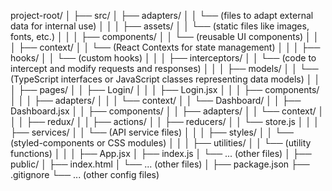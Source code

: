 project-root/
│
├── src/
│   ├── adapters/
│   │   └── (files to adapt external data for internal use)
│   │
│   ├── assets/
│   │   └── (static files like images, fonts, etc.)
│   │
│   ├── components/
│   │   └── (reusable UI components)
│   │
│   ├── context/
│   │   └── (React Contexts for state management)
│   │
│   ├── hooks/
│   │   └── (custom hooks)
│   │
│   ├── interceptors/
│   │   └── (code to intercept and modify requests and responses)
│   │
│   ├── models/
│   │   └── (TypeScript interfaces or JavaScript classes representing data models)
│   │
│   ├── pages/
│   │   ├── Login/
│   │   │   ├── Login.jsx
│   │   │   ├── components/
│   │   │   ├── adapters/
│   │   │   └── context/
│   │   └── Dashboard/
│   │       ├── Dashboard.jsx
│   │       ├── components/
│   │       ├── adapters/
│   │       └── context/
│   │
│   ├── redux/
│   │   ├── actions/
│   │   ├── reducers/
│   │   └── store.js
│   │
│   ├── services/
│   │   └── (API service files)
│   │
│   ├── styles/
│   │   └── (styled-components or CSS modules)
│   │
│   ├── utilities/
│   │   └── (utility functions)
│   │
│   ├── App.jsx
│   ├── index.js
│   └── ... (other files)
│
├── public/
│   ├── index.html
│   └── ... (other files)
│
├── package.json
├── .gitignore
└── ... (other config files)
